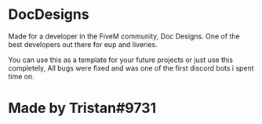 # DocDesigns



Made for a developer in the FiveM community, Doc Designs. One of the best developers out there for eup and liveries.

You can use this as a template for your future projects or just use this completely, All bugs were fixed and was one of the first discord bots i spent time on.

# Made by Tristan#9731
